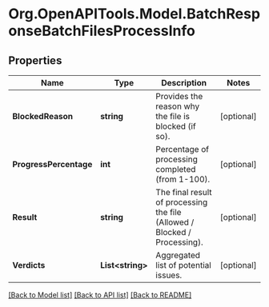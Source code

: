 
# Org.OpenAPITools.Model.BatchResponseBatchFilesProcessInfo

## Properties

Name | Type | Description | Notes
------------ | ------------- | ------------- | -------------
**BlockedReason** | **string** | Provides the reason why the file is blocked (if so). | [optional] 
**ProgressPercentage** | **int** | Percentage of processing completed (from 1-100). | [optional] 
**Result** | **string** | The final result of processing the file (Allowed / Blocked / Processing). | [optional] 
**Verdicts** | **List&lt;string&gt;** | Aggregated list of potential issues. | [optional] 

[[Back to Model list]](../README.md#documentation-for-models)
[[Back to API list]](../README.md#documentation-for-api-endpoints)
[[Back to README]](../README.md)

